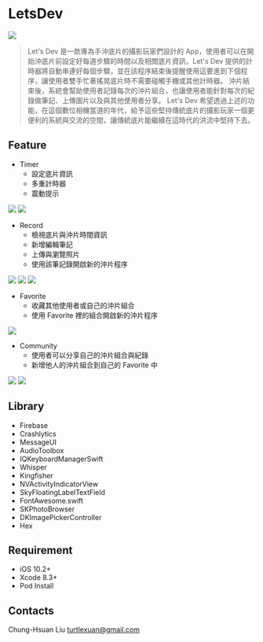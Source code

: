 # LetsDev

![](https://cloud.githubusercontent.com/assets/12083776/25850124/acf02fa4-34f3-11e7-9c44-fd715d42e3d1.png)

>Let's Dev 是一款專為手沖底片的攝影玩家們設計的 App，使用者可以在開始沖底片前設定好每道步驟的時間以及相關底片資訊，Let's Dev 提供的計時器將自動串連好每個步驟，並在該程序結束後提醒使用這要進到下個程序，讓使用者雙手忙著搖晃底片時不需要碰觸手機或其他計時器。
>沖片結束後，系統會幫助使用者記錄每次的沖片組合，也讓使用者能針對每次的紀錄做筆記、上傳圖片以及與其他使用者分享。
>Let's Dev 希望透過上述的功能，在這個數位相機當道的年代，給予這些堅持傳統底片的攝影玩家一個更便利的系統與交流的空間，讓傳統底片能繼續在這時代的洪流中堅持下去。

## Feature
* Timer
  * 設定底片資訊
  * 多重計時器
  * 震動提示

![](https://cloud.githubusercontent.com/assets/12083776/25850127/ae1a20f6-34f3-11e7-8c82-815f16b63bd7.png)
![](https://cloud.githubusercontent.com/assets/12083776/25850236/14b651d6-34f4-11e7-87ad-16c0002f90fc.png)

* Record
  * 檢視底片與沖片時間資訊
  * 新增編輯筆記
  * 上傳與瀏覽照片
  * 使用該筆記錄開啟新的沖片程序

![](https://cloud.githubusercontent.com/assets/12083776/25850129/af54e938-34f3-11e7-9dbc-311e50e23319.png)
![](https://cloud.githubusercontent.com/assets/12083776/25850429/cf28ec54-34f4-11e7-874c-a26c75e3e2b2.png)
![](https://cloud.githubusercontent.com/assets/12083776/25850820/5edfd9f6-34f6-11e7-8c2d-33fd04e4a23e.png)

* Favorite
  * 收藏其他使用者或自己的沖片組合
  * 使用 Favorite 裡的組合開啟新的沖片程序

![](https://cloud.githubusercontent.com/assets/12083776/25850136/b3e679f8-34f3-11e7-86cf-9378d1facd38.png)

* Community
  * 使用者可以分享自己的沖片組合與紀錄
  * 新增他人的沖片組合到自己的 Favorite 中

![](https://cloud.githubusercontent.com/assets/12083776/25850135/b3e6757a-34f3-11e7-884a-1fc7ac9d6dd4.png)
![](https://cloud.githubusercontent.com/assets/12083776/25860503/55368e22-3514-11e7-8d3a-4a849c0b549b.png)

## Library
* Firebase
* Crashlytics
* MessageUI
* AudioToolbox
* IQKeyboardManagerSwift
* Whisper
* Kingfisher
* NVActivityIndicatorView
* SkyFloatingLabelTextField
* FontAwesome.swift
* SKPhotoBrowser
* DKImagePickerController
* Hex

## Requirement
* iOS 10.2+
* Xcode 8.3+
* Pod Install

## Contacts
Chung-Hsuan Liu
<turtlexuan@gmail.com>
